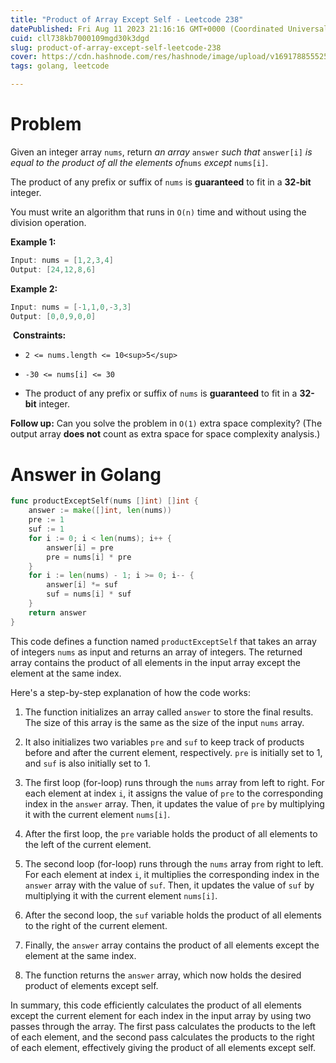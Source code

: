 ```yaml
---
title: "Product of Array Except Self - Leetcode 238"
datePublished: Fri Aug 11 2023 21:16:16 GMT+0000 (Coordinated Universal Time)
cuid: cll738kb7000109mgd30k3dgd
slug: product-of-array-except-self-leetcode-238
cover: https://cdn.hashnode.com/res/hashnode/image/upload/v1691788555253/500c3fdf-02df-40a7-8b8f-750ae232872e.jpeg
tags: golang, leetcode

---
```


# Problem

Given an integer array `nums`, return *an array* `answer` *such that* `answer[i]` *is equal to the product of all the elements of*`nums` *except* `nums[i]`.

The product of any prefix or suffix of `nums` is **guaranteed** to fit in a **32-bit** integer.

You must write an algorithm that runs in `O(n)` time and without using the division operation.

**Example 1:**

```go
Input: nums = [1,2,3,4]
Output: [24,12,8,6]
```

**Example 2:**

```go
Input: nums = [-1,1,0,-3,3]
Output: [0,0,9,0,0]
```

 **Constraints:**

* `2 <= nums.length <= 10<sup>5</sup>`
    
* `-30 <= nums[i] <= 30`
    
* The product of any prefix or suffix of `nums` is **guaranteed** to fit in a **32-bit** integer.
    

**Follow up:** Can you solve the problem in `O(1)` extra space complexity? (The output array **does not** count as extra space for space complexity analysis.)

# Answer in Golang

```go
func productExceptSelf(nums []int) []int {
	answer := make([]int, len(nums))
	pre := 1
	suf := 1
	for i := 0; i < len(nums); i++ {
		answer[i] = pre
		pre = nums[i] * pre
	}
	for i := len(nums) - 1; i >= 0; i-- {
		answer[i] *= suf
		suf = nums[i] * suf
	}
	return answer
}
```

This code defines a function named `productExceptSelf` that takes an array of integers `nums` as input and returns an array of integers. The returned array contains the product of all elements in the input array except the element at the same index.

Here's a step-by-step explanation of how the code works:

1. The function initializes an array called `answer` to store the final results. The size of this array is the same as the size of the input `nums` array.
    
2. It also initializes two variables `pre` and `suf` to keep track of products before and after the current element, respectively. `pre` is initially set to 1, and `suf` is also initially set to 1.
    
3. The first loop (for-loop) runs through the `nums` array from left to right. For each element at index `i`, it assigns the value of `pre` to the corresponding index in the `answer` array. Then, it updates the value of `pre` by multiplying it with the current element `nums[i]`.
    
4. After the first loop, the `pre` variable holds the product of all elements to the left of the current element.
    
5. The second loop (for-loop) runs through the `nums` array from right to left. For each element at index `i`, it multiplies the corresponding index in the `answer` array with the value of `suf`. Then, it updates the value of `suf` by multiplying it with the current element `nums[i]`.
    
6. After the second loop, the `suf` variable holds the product of all elements to the right of the current element.
    
7. Finally, the `answer` array contains the product of all elements except the element at the same index.
    
8. The function returns the `answer` array, which now holds the desired product of elements except self.
    

In summary, this code efficiently calculates the product of all elements except the current element for each index in the input array by using two passes through the array. The first pass calculates the products to the left of each element, and the second pass calculates the products to the right of each element, effectively giving the product of all elements except self.